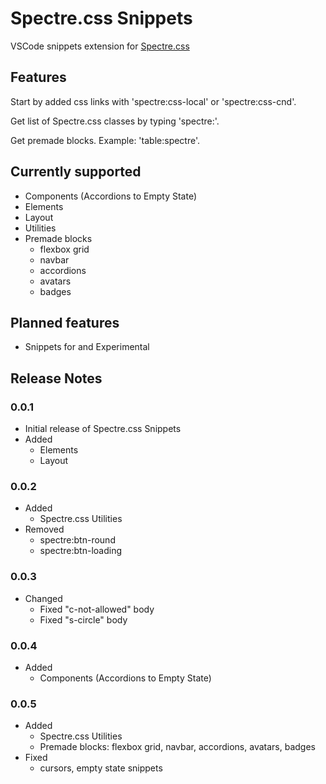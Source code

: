 # Spectre.css Snippets

VSCode snippets extension for [Spectre.css](https://picturepan2.github.io/spectre/)

## Features

Start by added css links with 'spectre:css-local' or 'spectre:css-cnd'.

Get list of Spectre.css classes by typing 'spectre:'.

Get premade blocks. Example: 'table:spectre'.

## Currently supported

- Components (Accordions to Empty State)
- Elements
- Layout
- Utilities
- Premade blocks
  - flexbox grid
  - navbar
  - accordions
  - avatars
  - badges

## Planned features

- Snippets for and Experimental

## Release Notes

### 0.0.1

- Initial release of Spectre.css Snippets
- Added
  - Elements
  - Layout

### 0.0.2

- Added
  - Spectre.css Utilities
- Removed
  - spectre:btn-round
  - spectre:btn-loading

### 0.0.3

- Changed
  - Fixed "c-not-allowed" body
  - Fixed "s-circle" body

### 0.0.4

- Added
  - Components (Accordions to Empty State)

### 0.0.5

- Added
  - Spectre.css Utilities
  - Premade blocks: flexbox grid, navbar, accordions, avatars, badges
- Fixed
  - cursors, empty state snippets
